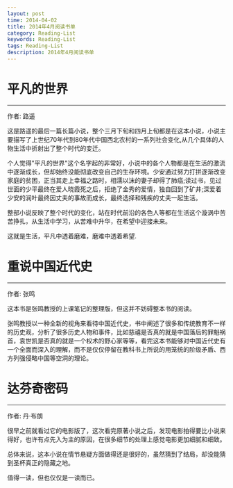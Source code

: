 ```yaml
---
layout: post
time: 2014-04-02
title: 2014年4月阅读书单
category: Reading-List
keywords: Reading-List
tags: Reading-List
description: 2014年4月阅读书单
---
```


# 平凡的世界

----------------

作者: 路遥

这是路遥的最后一篇长篇小说，整个三月下旬和四月上旬都是在这本小说，小说主要描写了上世纪70年代到80年代中国西北农村的一系列社会变化,从几个具体的人物生活中折射出了整个时代的变迁。

个人觉得"平凡的世界"这个名字起的非常好，小说中的各个人物都是在生活的激流中逐渐成长，但却始终没能彻底改变自己的生存环境。少安通过努力打拼逐渐改变家庭的贫困，正当其走上幸福之路时，相濡以沫的妻子却得了肺癌;读过书，见过世面的少平最终在爱人晓霞死之后，拒绝了金秀的爱情，独自回到了矿井;深爱着少安的润叶最终因丈夫的事故而成长，最终选择和残疾的丈夫一起生活。

整部小说反映了整个时代的变化，站在时代前沿的各色人等都在生活这个漩涡中苦苦挣扎，从生活中学习，从苦难中升华，在希望中迎接未来。

这就是生活，平凡中透着磨难，磨难中透着希望.


# 重说中国近代史

----------------

作者: 张鸣

这本书是张鸣教授的上课笔记的整理版，但这并不妨碍整本书的阅读。

张鸣教授以一种全新的视角来看待中国近代史，书中阐述了很多和传统教育不一样的历史观，分析了很多历史人物和事件，比如慈禧是否真的就是中国落后的罪魁祸首，袁世凯是否真的就是一个权术的野心家等等，看完这本书能够对中国近代史有一个全面而深入的理解，而不是仅仅停留在教科书上所说的用笼统的阶级矛盾、西方列强侵略中国等空洞的理论。

# 达芬奇密码

-------------------

作者: 丹·布朗

很早之前就看过它的电影版了，这次看完原著小说之后，发现电影拍得要比小说来得好，也许有点先入为主的原因，在很多细节的处理上感觉电影更加细腻和细致。

总体来说，这本小说在情节悬疑方面做得还是很好的，虽然猜到了结局，却没能猜到圣杯真正的隐藏之地。

值得一读，但也仅仅是一读而已。
